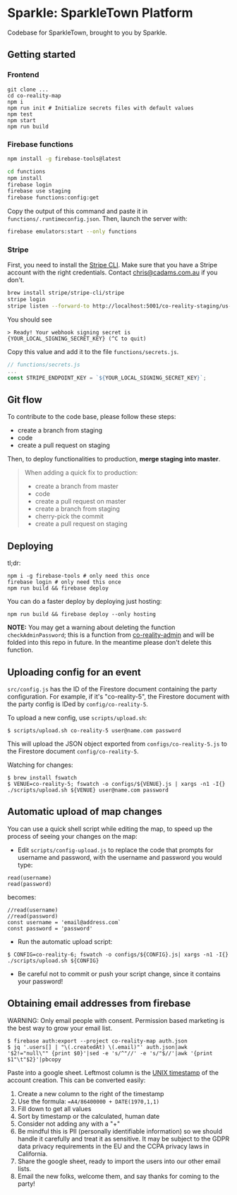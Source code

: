 # Sparkle: SparkleTown Platform

Codebase for SparkleTown, brought to you by Sparkle.

## Getting started

### Frontend

```
git clone ...
cd co-reality-map
npm i
npm run init # Initialize secrets files with default values
npm test
npm start
npm run build
```

### Firebase functions

```bash
npm install -g firebase-tools@latest

cd functions
npm install
firebase login
firebase use staging
firebase functions:config:get
```

Copy the output of this command and paste it in `functions/.runtimeconfig.json`. Then, launch the server with:

```bash
firebase emulators:start --only functions
```

### Stripe

First, you need to install the [Stripe CLI](https://stripe.com/docs/stripe-cli). Make sure that you have a Stripe account with the right credentials. Contact [chris@cadams.com.au](mailto:chris@cadams.com.au) if you don't.

```bash
brew install stripe/stripe-cli/stripe
stripe login
stripe listen --forward-to http://localhost:5001/co-reality-staging/us-central1/payment-webhooks
```

You should see

```
> Ready! Your webhook signing secret is {YOUR_LOCAL_SIGNING_SECRET_KEY} (^C to quit)
```

Copy this value and add it to the file `functions/secrets.js`.

```js
// functions/secrets.js
...
const STRIPE_ENDPOINT_KEY = `${YOUR_LOCAL_SIGNING_SECRET_KEY}`;
```

## Git flow

To contribute to the code base, please follow these steps:

- create a branch from staging
- code
- create a pull request on staging

Then, to deploy functionalities to production, **merge staging into master**.

> When adding a quick fix to production:
>
> - create a branch from master
> - code
> - create a pull request on master
> - create a branch from staging
> - cherry-pick the commit
> - create a pull request on staging

## Deploying

tl;dr:

```
npm i -g firebase-tools # only need this once
firebase login # only need this once
npm run build && firebase deploy
```

You can do a faster deploy by deploying just hosting:

```
npm run build && firebase deploy --only hosting
```

**NOTE:** You may get a warning about deleting the function `checkAdminPassword`; this is a function from [co-reality-admin](https://github.com/co-reality/co-reality-admin) and will be folded into this repo in future. In the meantime please don't delete this function.

## Uploading config for an event

`src/config.js` has the ID of the Firestore document containing the party configuration. For example, if it's "co-reality-5", the Firestore document with the party config is IDed by `config/co-reality-5`.

To upload a new config, use `scripts/upload.sh`:

```
$ scripts/upload.sh co-reality-5 user@name.com password
```

This will upload the JSON object exported from `configs/co-reality-5.js` to the Firestore document `config/co-reality-5`.

Watching for changes:

```
$ brew install fswatch
$ VENUE=co-reality-5; fswatch -o configs/${VENUE}.js | xargs -n1 -I{} ./scripts/upload.sh ${VENUE} user@name.com password
```

## Automatic upload of map changes

You can use a quick shell script while editing the map, to speed up the process of seeing your changes on the map:

- Edit `scripts/config-upload.js` to replace the code that prompts for username and password, with the username and password you would type:

```
read(username)
read(password)
```

becomes:

```
//read(username)
//read(password)
const username = 'email@address.com`
const password = 'password'
```

- Run the automatic upload script:

```
$ CONFIG=co-reality-6; fswatch -o configs/${CONFIG}.js| xargs -n1 -I{} ./scripts/upload.sh ${CONFIG}
```

- Be careful not to commit or push your script change, since it contains your password!

## Obtaining email addresses from firebase

WARNING: Only email people with consent. Permission based marketing is the best way to grow your email list.

```
$ firebase auth:export --project co-reality-map auth.json
$ jq '.users[] | "\(.createdAt) \(.email)"' auth.json|awk '$2!="null\"" {print $0}'|sed -e 's/^"//' -e 's/"$//'|awk '{print $1"\t"$2}'|pbcopy
```

Paste into a google sheet. Leftmost column is the [UNIX timestamp](https://en.wikipedia.org/wiki/Unix_time) of the account creation. This can be converted easily:

1. Create a new column to the right of the timestamp
2. Use the formula: `=A4/86400000 + DATE(1970,1,1)`
3. Fill down to get all values
4. Sort by timestamp or the calculated, human date
5. Consider not adding any with a "+"
6. Be mindful this is PII (personally identifiable information) so we should handle it carefully and treat it as sensitive. It may be subject to the GDPR data privacy requirements in the EU and the CCPA privacy laws in California.
7. Share the google sheet, ready to import the users into our other email lists.
8. Email the new folks, welcome them, and say thanks for coming to the party!
